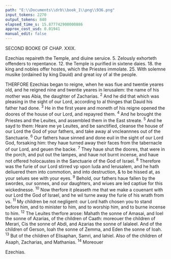 ```yaml
---
path: "E:\\Documents\\drb\\book_1\\png\\936.png"
input_tokens: 2270
output_tokens: 840
elapsed_time_s: 15.877742900000886
approx_cost_usd: 0.01941
manual_edit: false
---
```

SECOND BOOKE OF
CHAP. XXIX.

Ezechias repaireth the Temple, and diuine seruice. 5. Zelously exhorteth offenders to repentance. 12. the Temple is purified in sixtene daies. 18. the king and nobles offer hostes, which the Priestes immolate. 25. With solemne musike (ordained by king Dauid) and great ioy of al the people.

THERFORE Ezechias began to reigne, when he was fiue and twentie yeares old, and he reigned nine and twentie yeares in Ierusalem: the name of his mother was Abia, the daughter of Zacharias. <sup>2</sup> And he did that which was pleasing in the sight of our Lord, according to al thinges that Dauid his father had done. <sup>3</sup> He in the first yeare and moneth of his reigne opened the doores of the house of our Lord, and repayred them. <sup>4</sup> And he brought the Priestes and the Leuites, and assembled them in the East streate. <sup>5</sup> And he sayd to them: Heare me ye Leuites, and be sanctified, cleanse the house of our Lord the God of your fathers, and take away al vncleannnes out of the Sanctuarie. <sup>6</sup> Our fathers haue sinned and done euil in the sight of our Lord God, forsaking him: they haue turned away their faces from the tabernacle of our Lord, and geuen the backe. <sup>7</sup> They haue shut the doores, that were in the porch, and put out the lampes, and haue not burnt incense, and haue not offered holocaustes in the Sanctuarie of the God of Israel. <sup>8</sup> Therefore was the furie of our Lord stirred vp vpon Iuda and Ierusalem, and he hath deliuered them into commotion, and into destruction, & to be hissed at, as your selues see with your eyes. <sup>9</sup> Behold, our fathers haue fallen by the swordes, our sonnes, and our daughters, and wiues are led captiue for this wickednesse. <sup>10</sup> Now therfore it pleaseth me that we make a couenant with our Lord the God of Israel, and he wil turne away the furie of his wrath from vs. <sup>11</sup> My children be not negligent: our Lord hath chosen you to stand before him, and to minister to him, and to worship him, and to burne incense to him. <sup>12</sup> The Leuites therfore arose: Mahath the sonne of Amasai, and Ioel the sonne of Azarias, of the children of Caath: moreouer the children of Merari, Cis the sonne of Abdi, and Azarias the sonne of Ialaleel. And of the children of Gerson, Ioah the sonne of Zemma, and Eden the sonne of Ioah. <sup>13</sup> But of the children of Elisaphan, Samri, and Iahiel. Also of the children of Asaph, Zacharias, and Mathanias. <sup>14</sup> Moreouer

[^1]: 4. Reg. 18.

<aside>Ezechias.</aside>